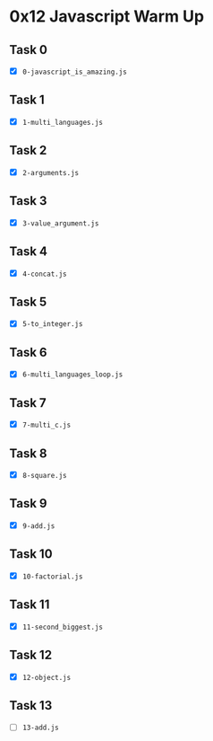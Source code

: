 # 0x12 Javascript Warm Up

## Task 0
- [x] `0-javascript_is_amazing.js`

## Task 1
- [x] `1-multi_languages.js`

## Task 2
- [x] `2-arguments.js`

## Task 3
- [x] `3-value_argument.js`

## Task 4
- [x] `4-concat.js`

## Task 5
- [x] `5-to_integer.js`

## Task 6
- [x] `6-multi_languages_loop.js`

## Task 7
- [x] `7-multi_c.js`

## Task 8
- [x] `8-square.js`

## Task 9
- [x] `9-add.js`

## Task 10
- [x] `10-factorial.js`

## Task 11
- [x] `11-second_biggest.js`

## Task 12
- [x] `12-object.js`

## Task 13
- [ ] `13-add.js`

